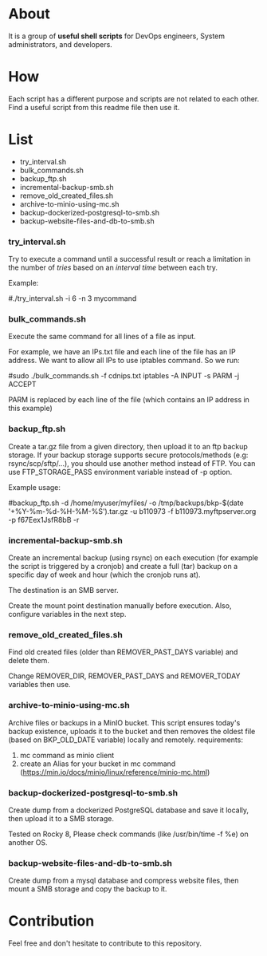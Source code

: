 # About
It is a group of **useful shell scripts** for DevOps engineers, System administrators, and developers.

# How
Each script has a different purpose and scripts are not related to each other.
Find a useful script from this readme file then use it.

# List
+ try_interval.sh
+ bulk_commands.sh
+ backup_ftp.sh
+ incremental-backup-smb.sh
+ remove_old_created_files.sh
+ archive-to-minio-using-mc.sh
+ backup-dockerized-postgresql-to-smb.sh
+ backup-website-files-and-db-to-smb.sh

### try_interval.sh
Try to execute a command until a successful result or reach a limitation in the number of *tries* based on an *interval time* between each try.

Example:

#./try_interval.sh -i 6 -n 3 mycommand

### bulk_commands.sh
Execute the same command for all lines of a file as input.

For example, we have an IPs.txt file and each line of the file has an IP address. We want to allow all IPs to use iptables command. So we run:

#sudo ./bulk_commands.sh -f cdnips.txt iptables -A INPUT -s PARM -j ACCEPT

PARM is replaced by each line of the file (which contains an IP address in this example)

### backup_ftp.sh
Create a tar.gz file from a given directory, then upload it to an ftp backup storage.
If your backup storage supports secure protocols/methods (e.g: rsync/scp/sftp/...), you should use another method instead of FTP.
You can use FTP_STORAGE_PASS environment variable instead of -p option.

Example usage:

#backup_ftp.sh -d /home/myuser/myfiles/ -o /tmp/backups/bkp-$(date '+%Y-%m-%d-%H-%M-%S').tar.gz -u b110973 -f b110973.myftpserver.org -p f67Eex1JsfR8bB -r

### incremental-backup-smb.sh
Create an incremental backup (using rsync) on each execution (for example the script is triggered by a cronjob) and create a full (tar) backup on a specific day of week and hour (which the cronjob runs at).

The destination is an SMB server.

Create the mount point destination manually before execution. Also, configure variables in the next step.

### remove_old_created_files.sh
Find old created files (older than REMOVER_PAST_DAYS variable) and delete them.

Change REMOVER_DIR, REMOVER_PAST_DAYS and REMOVER_TODAY variables then use.

### archive-to-minio-using-mc.sh
Archive files or backups in a MinIO bucket. This script ensures today's backup existence, uploads it to the bucket and then removes the oldest file (based on BKP_OLD_DATE variable) locally and remotely. requirements:

1. mc command as minio client
2. create an Alias for your bucket in mc command (https://min.io/docs/minio/linux/reference/minio-mc.html)

### backup-dockerized-postgresql-to-smb.sh
Create dump from a dockerized PostgreSQL database and save it locally, then upload it to a SMB storage.

Tested on Rocky 8, Please check commands (like /usr/bin/time -f %e) on another OS.

### backup-website-files-and-db-to-smb.sh
Create dump from a mysql database and compress website files, then mount a SMB storage and copy the backup to it.

# Contribution
Feel free and don't hesitate to contribute to this repository.

